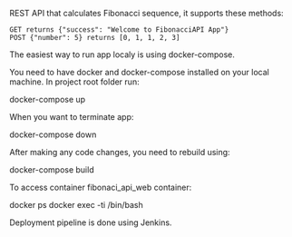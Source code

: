 REST API that calculates Fibonacci sequence, it supports these
methods:

    GET returns {"success": "Welcome to FibonacciAPI App"}
    POST {"number": 5} returns [0, 1, 1, 2, 3]
    
The easiest way to run app localy is using docker-compose.

You need to have docker and docker-compose installed on your 
local machine. In project root folder run:

docker-compose up

When you want to terminate app:

docker-compose down

After making any code changes, you need to rebuild using:

docker-compose build

To access container fibonaci_api_web container:

docker ps
docker exec -ti <CONTAINER ID> /bin/bash

Deployment pipeline is done using Jenkins.